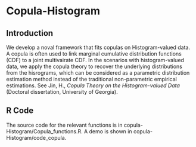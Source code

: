 # Copula-Histogram

## Introduction
We develop a noval framework that fits copulas on Histogram-valued data. A copula is often used to link marginal cumulative distribution functions (CDF) to a joint multivairate CDF. In the scenarios with histogram-valued data, we apply the copula theory to recover the underlying distributions from the hisrograms, which can be considered as a parametric distribution estimation method instead of the traditional non-parametric empirical estimations. See Jin, H., *Copula Theory on the Histogram-valued Data* (Doctoral dissertation, University of Georgia).

## R Code
The source code for the relevant functions is in copula-Histogram/Copula_functions.R. A demo is shown in copula-Histogram/code_copula. 
